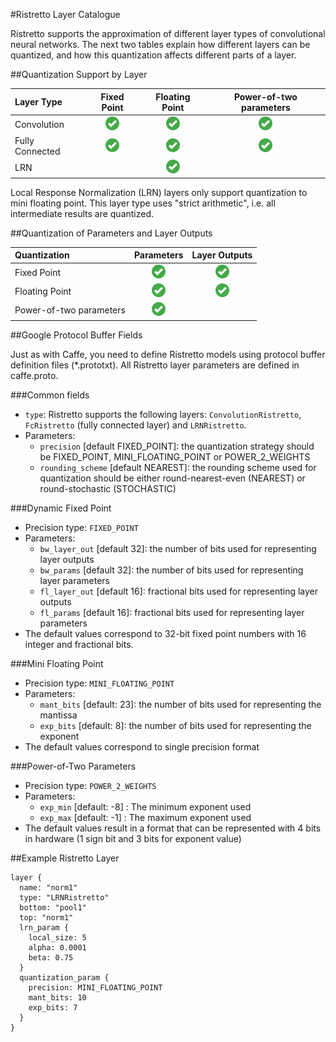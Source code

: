 #Ristretto Layer Catalogue

Ristretto supports the approximation of different layer types of convolutional neural networks. The next two tables explain how different layers can be quantized, and how this quantization affects different parts of a layer.

##Quantization Support by Layer

| Layer Type | Fixed Point | Floating Point | Power-of-two parameters |
|:---------|:-----------------:|:----------------:|:-------------:|
| Convolution | ![](Checkmark.png) | ![](Checkmark.png) | ![](Checkmark.png) |
| Fully Connected | ![](Checkmark.png) | ![](Checkmark.png) | ![](Checkmark.png) |
| LRN | | ![](Checkmark.png) |  |

Local Response Normalization (LRN) layers only support quantization to mini floating point. This layer type uses "strict arithmetic", i.e. all intermediate results are quantized.

##Quantization of Parameters and Layer Outputs

| Quantization | Parameters | Layer Outputs |
|:------|:------:|:------:|
| Fixed Point | ![](Checkmark.png) | ![](Checkmark.png) |
| Floating Point | ![](Checkmark.png) | ![](Checkmark.png) |
| Power-of-two parameters | ![](Checkmark.png) | |

##Google Protocol Buffer Fields

Just as with Caffe, you need to define Ristretto models using protocol buffer definition files (*.prototxt). All Ristretto layer parameters are defined in caffe.proto.

###Common fields
* `type`: Ristretto supports the following layers: `ConvolutionRistretto`, `FcRistretto` (fully connected layer) and `LRNRistretto`.
* Parameters:
	- `precision` [default FIXED_POINT]: the quantization strategy should be FIXED_POINT, MINI_FLOATING_POINT or POWER_2_WEIGHTS
	- `rounding_scheme` [default NEAREST]: the rounding scheme used for quantization should be either round-nearest-even (NEAREST) or round-stochastic (STOCHASTIC)

###Dynamic Fixed Point
* Precision type: `FIXED_POINT`
* Parameters:
	- `bw_layer_out` [default 32]: the number of bits used for representing layer outputs
	- `bw_params` [default 32]: the number of bits used for representing layer parameters
	- `fl_layer_out` [default 16]: fractional bits used for representing layer outputs
	- `fl_params` [default 16]: fractional bits used for representing layer parameters
* The default values correspond to 32-bit fixed point numbers with 16 integer and fractional bits.

###Mini Floating Point
* Precision type: `MINI_FLOATING_POINT`
* Parameters:
	- `mant_bits` [default: 23]: the number of bits used for representing the mantissa
	- `exp_bits` [default: 8]: the number of bits used for representing the exponent
* The default values correspond to single precision format

###Power-of-Two Parameters
* Precision type: `POWER_2_WEIGHTS`
* Parameters:
	- `exp_min` [default: -8] : The minimum exponent used
	- `exp_max` [default: -1] : The maximum exponent used
* The default values result in a format that can be represented with 4 bits in hardware (1 sign bit and 3 bits for exponent value)

##Example Ristretto Layer
```
layer {
  name: "norm1"
  type: "LRNRistretto"
  bottom: "pool1"
  top: "norm1"
  lrn_param {
    local_size: 5
    alpha: 0.0001
    beta: 0.75
  }
  quantization_param {
    precision: MINI_FLOATING_POINT
    mant_bits: 10
    exp_bits: 7
  }
}
```

